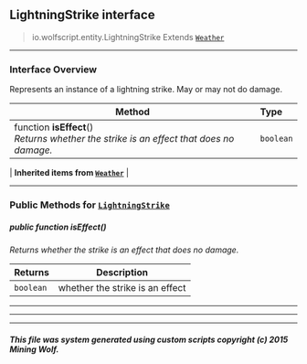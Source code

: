 ## LightningStrike __interface__

>io.wolfscript.entity.LightningStrike
>Extends [`Weather`](Weather.md)

---

### Interface Overview

Represents an instance of a lightning strike. May or may not do damage.

Method | Type   
--- | :--- 
 function __isEffect__() <br> _Returns whether the strike is an effect that does no damage._ | `boolean`
 |
__Inherited items from [`Weather`](Weather.md)__ |





---


### Public Methods for [`LightningStrike`](LightningStrike.md)

##### <a id='iseffect'></a>public  function __isEffect__()

_Returns whether the strike is an effect that does no damage._

Returns | Description
--- | --- 
`boolean` | whether the strike is an effect


---
---


---


##### This file was system generated using custom scripts copyright (c) 2015 Mining Wolf.
	

